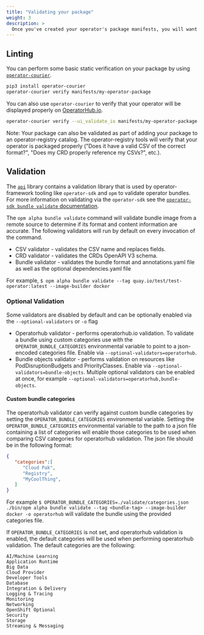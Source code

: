 ```yaml
---
title: "Validating your package"
weight: 3
description: >
  Once you've created your operator's package manifests, you will want to ensure that your package is valid and in the correct format. 
---
```



## Linting

You can perform some basic static verification on your package by using [`operator-courier`](https://github.com/operator-framework/operator-courier).

```bash
pip3 install operator-courier
operator-courier verify manifests/my-operator-package
```

You can also use `operator-courier` to verify that your operator will be displayed properly on [OperatorHub.io](https://operatorhub.io/).

```bash
operator-courier verify --ui_validate_io manifests/my-operator-package
```


Note:  Your package can also be validated as part of adding your package to an operator-registry catalog. The operator-registry tools will verify that your operator is packaged properly ("Does it have a valid CSV of the correct format?", "Does my CRD properly reference my CSVs?", etc.).

## Validation

The [`api`](https://github.com/operator-framework/api) library contains a validation library that is used by operator-framework tooling like `operator-sdk` and `opm` to validate operator bundles. For more information on validating via the `operator-sdk` see the [`operator-sdk bundle validate` documentation](https://sdk.operatorframework.io/docs/cli/operator-sdk_bundle_validate/#operator-sdk-bundle-validate). 

The `opm alpha bundle validate` command will validate bundle image from a remote source to determine if its format and content information are accurate.
The following validators will run by default on every invocation of the command. 
 * CSV validator - validates the CSV name and replaces fields.
 * CRD validator - validates the CRDs OpenAPI V3 schema. 
 * Bundle validator - validates the bundle format and annotations.yaml file as well as the optional dependencies.yaml file

 For example, `$ opm alpha bundle validate --tag quay.io/test/test-operator:latest --image-builder docker`

### Optional Validation

Some validators are disabled by default and can be optionally enabled via the `--optional-validators` or `-o` flag
 * Operatorhub validator - performs operatorhub.io validation. To validate a bundle using custom categories use with the `OPERATOR_BUNDLE_CATEGORIES` environmental variable to point to a json-encoded categories file. Enable via `--optional-validators=operatorhub`. 
 * Bundle objects validator - performs validation on resources like PodDisruptionBudgets and PriorityClasses. Enable via `--optional-validators=bundle-objects`. 
 Multiple optional validators can be enabled at once, for example `--optional-validators=operatorhub,bundle-objects`. 

#### Custom bundle categories
The operatorhub validator can verify against custom bundle categories by setting the `OPERATOR_BUNDLE_CATEGORIES` environmental variable.
Setting the `OPERATOR_BUNDLE_CATEGORIES` environmental variable to the path to a json file containing a list of categories will enable those categories to be used when comparing CSV categories for operatorhub validation. The json file should be in the following format:

```json
{
   "categories":[
      "Cloud Pak",
      "Registry",
      "MyCoolThing",
   ]
}
```

For example
`$ OPERATOR_BUNDLE_CATEGORIES=./validate/categories.json ./bin/opm alpha bundle validate --tag <bundle-tag> --image-builder docker -o operatorhub`
will validate the bundle using the provided categories file. 

If `OPERATOR_BUNDLE_CATEGORIES` is not set, and operatorhub validation is enabled, the default categories will be used when performing operatorhub validation. The default categories are the following:

```
AI/Machine Learning    
Application Runtime    
Big Data               
Cloud Provider         
Developer Tools       
Database               
Integration & Delivery 
Logging & Tracing      
Monitoring             
Networking             
OpenShift Optional     
Security               
Storage                
Streaming & Messaging  
```








